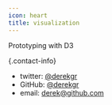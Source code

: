 ```yaml
---
icon: heart
title: visualization
---
```


Prototyping with D3

{.contact-info}
* twitter: [@derekgr](http://twitter.com/derekgr)
* GitHub: [@derekgr](http://github.com/derekgr)
* email: [derek@github.com](mailto:derek@github.com)

